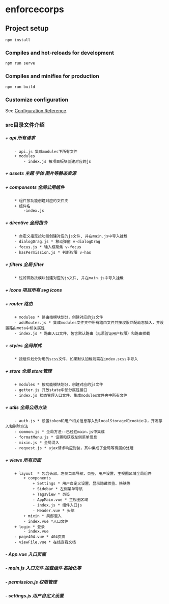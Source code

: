 <!--
 * @Author: your name
 * @Date: 2021-05-07 10:05:31
 * @LastEditTime: 2021-05-08 11:47:58
 * @LastEditors: Please set LastEditors
 * @Description: In User Settings Edit
 * @FilePath: \fe_framework_template\README.md
-->
# enforcecorps

## Project setup
```
npm install
```

### Compiles and hot-reloads for development
```
npm run serve
```

### Compiles and minifies for production
```
npm run build
```

### Customize configuration
See [Configuration Reference](https://cli.vuejs.org/config/).

### src目录文件介绍

##### + api 所有请求
        - api.js 集成modules下所有文件
        + modules 
            - index.js 按项目板块创建对应的js

##### + assets  主题 字体 图片等静态资源

##### + components  全局公用组件
        * 组件按功能创建对应的文件夹
        + 组件名 
            -index.js

##### + directive  全局指令
        * 自定义指定按功能创建对应的js文件, 并在main.js中导入挂载
        - dialogDrag.js * 移动弹窗 v-dialogDrag
        - focus.js * 输入框聚焦 v-focus
        - hasPermission.js * 判断权限 v-has

##### + filters  全局 filter
        * 过滤函数按模块创建对应的js文件, 并在main.js中导入挂载

##### + icons  项目所有 svg icons
       

##### + router  路由
        + modules * 路由按模块划分，创建对应的js文件
        - addRouter.js * 集成modules文件夹中所有路由文件并按权限匹配动态插入，并设置路由meta中相关属性
        - index.js * 路由入口文件，包含默认路由（无须验证用户权限）和路由拦截


##### + styles  全局样式
        * 按组件划分对用的scss文件，如果默认加载则需在index.scss中导入

##### + store  全局 store管理
        + modules * 按功能模块划分，创建对应的js文件
        - getter.js 开放state中部分属性接口
        - index.js 状态管理入口文件，集成modules文件夹中所有文件


##### + utils  全局公用方法
        - auth.js * 设置token和用户相关信息存入到localStorage和cookie中，开发存入和删除方法
        - common.js * 全局方法--已经在main.js中集成
        - formatMenu.js * 设置和获取左侧菜单信息
        - mixin.js * 全局混入
        - request.js * ajax请求响应封装，其中集成了全局等待层的处理


##### + views 所有页面
        + layout  * 包含头部，左侧菜单导航，页签，用户设置，主视图区域全局组件
            + components 
                + Settings * 用户自定义设置，显示隐藏页签、换肤等
                + Sidebar * 左侧菜单导航
                + TagsView * 页签
                - AppMain.vue * 主视图区域
                - index.js * 组件入口js
                - Header.vue * 头部
            + mixin * 局部混入
            - index.vue *入口文件
        + login * 登录
            - index.vue
        - page404.vue * 404页面
        - viewFile.vue * 在线查看文档


##### - App.vue 入口页面

##### - main.js 入口文件 加载组件 初始化等

##### - permission.js 权限管理

##### - settings.js 用户自定义设置
        
        